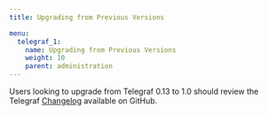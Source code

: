 ```yaml
---
title: Upgrading from Previous Versions

menu:
  telegraf_1:
    name: Upgrading from Previous Versions
    weight: 10
    parent: administration
---
```


Users looking to upgrade from Telegraf 0.13 to 1.0 should review the
Telegraf
[Changelog](https://github.com/influxdata/telegraf/blob/master/CHANGELOG.md)
available on GitHub.
